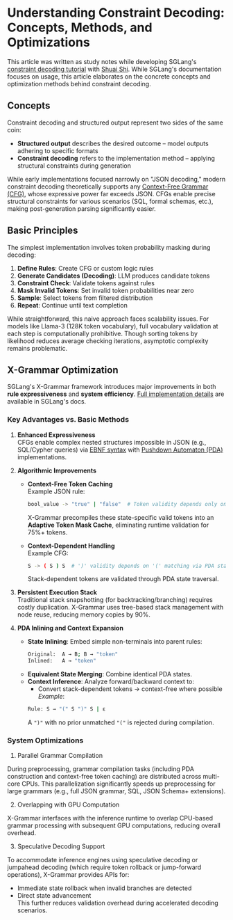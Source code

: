 # Understanding Constraint Decoding: Concepts, Methods, and Optimizations
This article was written as study notes while developing SGLang's [constraint decoding tutorial](https://docs.sglang.ai/backend/structured_outputs.html) with [Shuai Shi](https://shuaills.github.io/). While SGLang's documentation focuses on usage, this article elaborates on the concrete concepts and optimization methods behind constraint decoding.

## Concepts
Constraint decoding and structured output represent two sides of the same coin:  
- **Structured output** describes the desired outcome – model outputs adhering to specific formats  
- **Constraint decoding** refers to the implementation method – applying structural constraints during generation  

While early implementations focused narrowly on "JSON decoding," modern constraint decoding theoretically supports any [Context-Free Grammar (CFG)](https://en.wikipedia.org/wiki/Context-free_grammar), whose expressive power far exceeds JSON. CFGs enable precise structural constraints for various scenarios (SQL, formal schemas, etc.), making post-generation parsing significantly easier.

## Basic Principles
The simplest implementation involves token probability masking during decoding:
1. **Define Rules**: Create CFG or custom logic rules  
2. **Generate Candidates (Decoding)**: LLM produces candidate tokens  
3. **Constraint Check**: Validate tokens against rules  
4. **Mask Invalid Tokens**: Set invalid token probabilities near zero  
5. **Sample**: Select tokens from filtered distribution  
6. **Repeat**: Continue until text completion  

While straightforward, this naive approach faces scalability issues. For models like Llama-3 (128K token vocabulary), full vocabulary validation at each step is computationally prohibitive. Though sorting tokens by likelihood reduces average checking iterations, asymptotic complexity remains problematic.

## X-Grammar Optimization
SGLang's X-Grammar framework introduces major improvements in both **rule expressiveness** and **system efficiency**. [Full implementation details](https://docs.sglang.ai/backend/structured_outputs.html) are available in SGLang's docs.

### Key Advantages vs. Basic Methods
1. **Enhanced Expressiveness**  
   CFGs enable complex nested structures impossible in JSON (e.g., SQL/Cypher queries) via [EBNF syntax](https://www.wikiwand.com/en/Extended_Backus%E2%80%93Naur_form) with [Pushdown Automaton (PDA)](https://www.wikiwand.com/en/Pushdown_automaton) implementations.

2. **Algorithmic Improvements**
   - **Context-Free Token Caching**  
     Example JSON rule:  
     ```bash
     bool_value -> "true" | "false"  # Token validity depends only on current state
     ```  
     X-Grammar precompiles these state-specific valid tokens into an **Adaptive Token Mask Cache**, eliminating runtime validation for 75%+ tokens.

   - **Context-Dependent Handling**  
     Example CFG:  
     ```bash
     S -> ( S ) S  # ')' validity depends on '(' matching via PDA stack
     ```  
     Stack-dependent tokens are validated through PDA state traversal.

3. **Persistent Execution Stack**  
   Traditional stack snapshotting (for backtracking/branching) requires costly duplication. X-Grammar uses tree-based stack management with node reuse, reducing memory copies by 90%.

4. **PDA Inlining and Context Expansion**  
   - **State Inlining**: Embed simple non-terminals into parent rules:  
     ```bash
     Original:  A → B; B → "token"  
     Inlined:   A → "token"
     ```  
   - **Equivalent State Merging**: Combine identical PDA states.  
   - **Context Inference**: Analyze forward/backward context to:  
     - Convert stack-dependent tokens → context-free where possible  
     *Example*:  
     ```bash
     Rule: S → "(" S ")" S | ε
     ```  
     A `")"` with no prior unmatched `"("` is rejected during compilation.  

### System Optimizations
1. Parallel Grammar Compilation

During preprocessing, grammar compilation tasks (including PDA construction and context-free token caching) are distributed across multi-core CPUs. This parallelization significantly speeds up preprocessing for large grammars (e.g., full JSON grammar, SQL, JSON Schema+ extensions).

2. Overlapping with GPU Computation

X-Grammar interfaces with the inference runtime to overlap CPU-based grammar processing with subsequent GPU computations, reducing overall overhead.

3. Speculative Decoding Support

To accommodate inference engines using speculative decoding or jumpahead decoding (which require token rollback or jump-forward operations), X-Grammar provides APIs for:  
- Immediate state rollback when invalid branches are detected  
- Direct state advancement  
This further reduces validation overhead during accelerated decoding scenarios.
